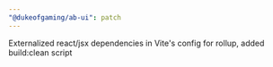 ```yaml
---
"@dukeofgaming/ab-ui": patch
---
```


Externalized react/jsx dependencies in Vite's config for rollup, added build:clean script

